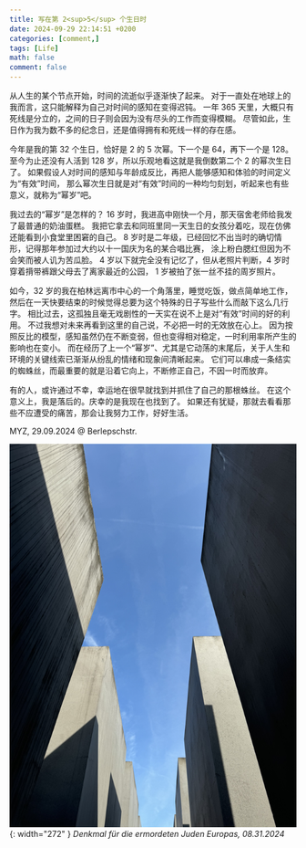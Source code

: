 ```yaml
---
title: 写在第 2<sup>5</sup> 个生日时
date: 2024-09-29 22:14:51 +0200
categories: [comment,]
tags: [Life]
math: false
comment: false
---
```


从人生的某个节点开始，时间的流逝似乎逐渐快了起来。
对于一直处在地球上的我而言，这只能解释为自己对时间的感知在变得迟钝。
一年 365 天里，大概只有死线是分立的，之间的日子则会因为没有尽头的工作而变得模糊。
尽管如此，生日作为我为数不多的纪念日，还是值得拥有和死线一样的存在感。

今年是我的第 32 个生日，恰好是 2 的 5 次幂。下一个是 64，再下一个是 128。
至今为止还没有人活到 128 岁，所以乐观地看这就是我倒数第二个 2 的幂次生日了。
如果假设人对时间的感知与年龄成反比，再把人能够感知和体验的时间定义为“有效”时间，
那么幂次生日就是对“有效”时间的一种均匀刻划，听起来也有些意义，就称为“幂岁”吧。

我过去的“幂岁”是怎样的？
16 岁时，我进高中刚快一个月，那天宿舍老师给我发了最普通的奶油蛋糕。
我把它拿去和同班里同一天生日的女孩分着吃，现在仿佛还能看到小食堂里困窘的自己。
8 岁时是二年级，已经回忆不出当时的确切情形，记得那年参加过大约以十一国庆为名的某合唱比赛，
涂上粉白腮红但因为不会笑而被人讥为苦瓜脸。
4 岁以下就完全没有记忆了，但从老照片判断，4 岁时穿着揹带裤跟父母去了离家最近的公园，
1 岁被拍了张一丝不挂的周岁照片。

如今，32 岁的我在柏林远离市中心的一个角落里，睡觉吃饭，做点简单地工作，
然后在一天快要结束的时候觉得总要为这个特殊的日子写些什么而敲下这么几行字。
相比过去，这孤独且毫无戏剧性的一天实在说不上是对“有效”时间的好的利用。
不过我想对未来再看到这里的自己说，不必把一时的无效放在心上。
因为按照反比的模型，感知虽然仍在不断变弱，但也变得相对稳定，一时利用率所产生的影响也在变小。
而在经历了上一个“幂岁”、尤其是它动荡的末尾后，关于人生和环境的关键线索已渐渐从纷乱的情绪和现象间清晰起来。
它们可以串成一条结实的蜘蛛丝，而最重要的就是沿着它向上，不断修正自己，不因一时而放弃。

有的人，或许通过不幸，幸运地在很早就找到并抓住了自己的那根蛛丝。
在这个意义上，我是落后的。庆幸的是我现在也找到了。
如果还有犹疑，那就去看看那些不应遭受的痛苦，那会让我努力工作，好好生活。

MYZ, 29.09.2024 @ Berlepschstr.

<!-- magick IMG_0134.HEIC -resize 20% IMG_0134.png -->
![](./IMG_0134.png){: width="272" }
_Denkmal für die ermordeten Juden Europas, 08.31.2024_
